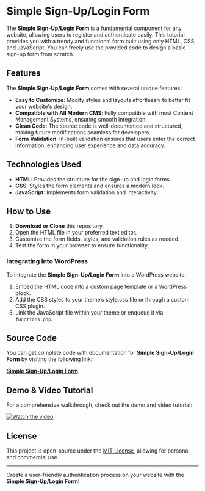 # Simple Sign-Up/Login Form

The **<a href="https://jvcodes.com/simple-sign-up-login-form-in-html-css-and-javascript/">Simple Sign-Up/Login Form</a>** is a fundamental component for any website, allowing users to register and authenticate easily. This tutorial provides you with a trendy and functional form built using only HTML, CSS, and JavaScript. You can freely use the provided code to design a basic sign-up form from scratch.

## Features

The **Simple Sign-Up/Login Form** comes with several unique features:

- **Easy to Customize**: Modify styles and layouts effortlessly to better fit your website's design.
- **Compatible with All Modern CMS**: Fully compatible with most Content Management Systems, ensuring smooth integration.
- **Clean Code**: The source code is well-documented and structured, making future modifications seamless for developers.
- **Form Validation**: In-built validation ensures that users enter the correct information, enhancing user experience and data accuracy.

## Technologies Used

- **HTML**: Provides the structure for the sign-up and login forms.
- **CSS**: Styles the form elements and ensures a modern look.
- **JavaScript**: Implements form validation and interactivity.

## How to Use

1. **Download or Clone** this repository.
2. Open the HTML file in your preferred text editor.
3. Customize the form fields, styles, and validation rules as needed.
4. Test the form in your browser to ensure functionality.

### Integrating into WordPress

To integrate the **Simple Sign-Up/Login Form** into a WordPress website:

1. Embed the HTML code into a custom page template or a WordPress block.
2. Add the CSS styles to your theme’s style.css file or through a custom CSS plugin.
3. Link the JavaScript file within your theme or enqueue it via `functions.php`.

## Source Code

You can get complete code with documentation for **Simple Sign-Up/Login Form** by visiting the following link:

**<a href="https://jvcodes.com/simple-sign-up-login-form-in-html-css-and-javascript/">Simple Sign-Up/Login Form</a>**

## Demo & Video Tutorial

For a comprehensive walkthrough, check out the demo and video tutorial:

[![Watch the video](https://img.youtube.com/vi/fl-kir8IJME/0.jpg)](https://www.youtube.com/watch?v=fl-kir8IJME)

## License

This project is open-source under the [MIT License](LICENSE), allowing for personal and commercial use.

---

Create a user-friendly authentication process on your website with the **Simple Sign-Up/Login Form**!
